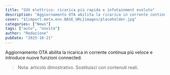 ```yaml
---
title: "SUV elettrico: ricarica più rapida e infotainment evoluto"
description: "Aggiornamento OTA abilita la ricarica in corrente continua più veloce e introduce nuove funzioni connected."
cover: "${import.meta.env.BASE_URL}images/placeholder.jpg"
categories: ["News"]
tags: ["auto", "novità"]
author: "Redazione"
pubDate: "2025-10-21"
---
```


Aggiornamento OTA abilita la ricarica in corrente continua più veloce e introduce nuove funzioni connected.

> Nota: articolo dimostrativo. Sostituisci con contenuti reali.
